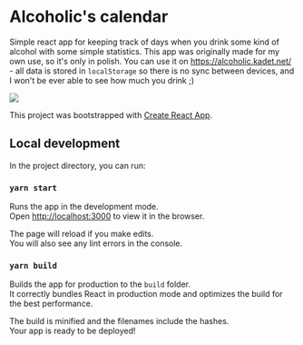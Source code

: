 # Alcoholic's calendar

Simple react app for keeping track of days when you drink some kind of alcohol with some simple statistics. This app was 
originally made for my own use, so it's only in polish. You can use it on https://alcoholic.kadet.net/ - all data is 
stored in `localStorage` so there is no sync between devices, and I won't be ever able to see how much you drink ;)

![](https://i.imgur.com/cKSkrad.png)

This project was bootstrapped with [Create React App](https://github.com/facebook/create-react-app).

## Local development

In the project directory, you can run:

### `yarn start`

Runs the app in the development mode.<br />
Open [http://localhost:3000](http://localhost:3000) to view it in the browser.

The page will reload if you make edits.<br />
You will also see any lint errors in the console.

### `yarn build`

Builds the app for production to the `build` folder.<br />
It correctly bundles React in production mode and optimizes the build for the best performance.

The build is minified and the filenames include the hashes.<br />
Your app is ready to be deployed!
